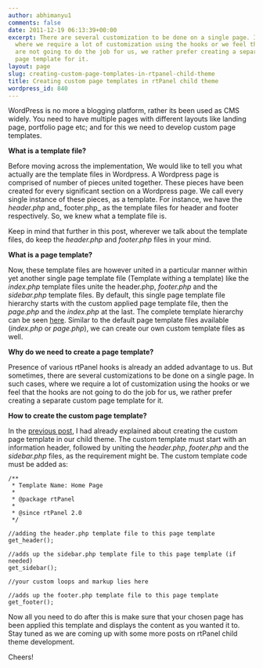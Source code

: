 ```yaml
---
author: abhimanyu1
comments: false
date: 2011-12-19 06:13:39+00:00
excerpt: There are several customization to be done on a single page. In such cases,
  where we require a lot of customization using the hooks or we feel that the hooks
  are not going to do the job for us, we rather prefer creating a separate custom
  page template for it.
layout: page
slug: creating-custom-page-templates-in-rtpanel-child-theme
title: Creating custom page templates in rtPanel child theme
wordpress_id: 840
---
```


WordPress is no more a blogging platform, rather its been used as CMS widely. You need to have multiple pages with different layouts like landing page, portfolio page etc; and for this we need to develop custom page templates.

**What is a template file?**

Before moving across the implementation, We would like to tell you what actually are the template files in Wordpress. A Wordpress page is comprised of number of pieces united together. These pieces have been created for every significant section on a Wordpress page. We call every single instance of these pieces, as a template. For instance, we have the _header.php_ and_ footer.php_ as the template files for header and footer respectively. So, we knew what a template file is.

Keep in mind that further in this post, wherever we talk about the template files, do keep the _header.php_ and _footer.php_ files in your mind.

**What is a page template?**

Now, these template files are however united in a particular manner within yet another single page template file (Template withing a template) like the _index.php_ template files unite the header.php, _footer.php_ and the _sidebar.php_ template files. By default, this single page template file hierarchy starts with the custom applied page template file, then the _page.php_ and the _index.php_ at the last. The complete template hierarchy can be seen [here](http://codex.wordpress.org/Template_Hierarchy). Similar to the default page template files available (_index.php_ or _page.php_), we can create our own custom template files as well.

**Why do we need to create a page template?**

Presence of various rtPanel hooks is already an added advantage to us. But sometimes, there are several customizations to be done on a single page. In such cases, where we require a lot of customization using the hooks or we feel that the hooks are not going to do the job for us, we rather prefer creating a separate custom page template for it.

**How to create the custom page template?**

In the [previous post](https://rtcamp.com/blog/child-theme-development-rtpanel-part-2/), I had already explained about creating the custom page template in our child theme. The custom template must start with an information header, followed by uniting the _header.php_, _footer.php_ and the _sidebar.php_ files, as the requirement might be. The custom template code must be added as:

    
    /**
     * Template Name: Home Page
     *
     * @package rtPanel
     *
     * @since rtPanel 2.0
     */
    
    //adding the header.php template file to this page template
    get_header(); 
    
    //adds up the sidebar.php template file to this page template (if needed)
    get_sidebar(); 
    
    //your custom loops and markup lies here
    
    //adds up the footer.php template file to this page template
    get_footer();


Now all you need to do after this is make sure that your chosen page has been applied this template and displays the content as you wanted it to. Stay tuned as we are coming up with some more posts on rtPanel child theme development.

Cheers!
